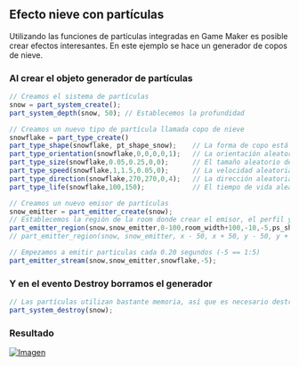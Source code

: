 ## Efecto nieve con partículas
Utilizando las funciones de partículas integradas en Game Maker es posible crear efectos interesantes. En este ejemplo se hace un generador de copos de nieve.

### Al crear el objeto generador de partículas
```javascript
// Creamos el sistema de partículas
snow = part_system_create();
part_system_depth(snow, 50); // Establecemos la profundidad

// Creamos un nuevo tipo de partícula llamada copo de nieve
snowflake = part_type_create()
part_type_shape(snowflake, pt_shape_snow);    // La forma de copo está incluida en GameMaker
part_type_orientation(snowflake,0,0,0,0,1);   // La orientación aleatoria de giro de cada partícula
part_type_size(snowflake,0.05,0.25,0,0);      // El tamaño aleatorio de cada partícula
part_type_speed(snowflake,1,1.5,0.05,0);      // La velocidad aleatoria de cada partícula
part_type_direction(snowflake,270,270,0,4);   // La dirección aleatoria de cada partícula
part_type_life(snowflake,100,150);            // El tiempo de vida aleatorio de cada partícula (en steps)

// Creamos un nuevo emisor de partículas
snow_emitter = part_emitter_create(snow);
// Establecemos la región de la room donde crear el emisor, el perfil y la forma de distribución
part_emitter_region(snow,snow_emitter,0-100,room_width+100,-10,-5,ps_shape_ellipse,ps_distr_linear);
// part_emitter_region(snow, snow_emitter, x - 50, x + 50, y - 50, y + 50, ps_shape_ellipse, ps_distr_linear) 

// Empezamos a emitir particulas cada 0.20 segundos (-5 == 1:5)
part_emitter_stream(snow,snow_emitter,snowflake,-5);

```

### Y en el evento Destroy borramos el generador
```javascript
// Las partículas utilizan bastante memoria, así que es necesario destruir el generador
part_system_destroy(snow);
```

### Resultado
[![Imagen](https://github.com/hcosta/referencia-gml/raw/master/aprendizaje/basicos/04_efecto_nievo_con_particulas.gmx/captura.jpg)](https://github.com/hcosta/referencia-gml/raw/master/aprendizaje/basicos/04_efecto_nievo_con_particulas.gmx/captura.jpg)